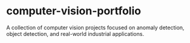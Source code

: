 # computer-vision-portfolio
A collection of computer vision projects focused on anomaly detection, object detection, and real-world industrial applications.
